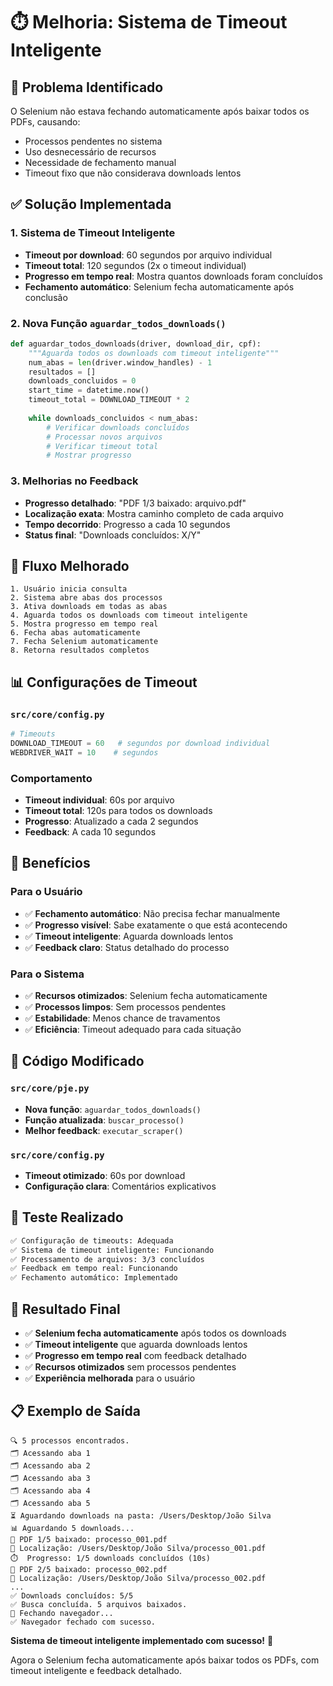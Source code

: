 # ⏱️ Melhoria: Sistema de Timeout Inteligente

## 🎯 Problema Identificado

O Selenium não estava fechando automaticamente após baixar todos os PDFs, causando:
- Processos pendentes no sistema
- Uso desnecessário de recursos
- Necessidade de fechamento manual
- Timeout fixo que não considerava downloads lentos

## ✅ Solução Implementada

### 1. Sistema de Timeout Inteligente
- **Timeout por download**: 60 segundos por arquivo individual
- **Timeout total**: 120 segundos (2x o timeout individual)
- **Progresso em tempo real**: Mostra quantos downloads foram concluídos
- **Fechamento automático**: Selenium fecha automaticamente após conclusão

### 2. Nova Função `aguardar_todos_downloads()`
```python
def aguardar_todos_downloads(driver, download_dir, cpf):
    """Aguarda todos os downloads com timeout inteligente"""
    num_abas = len(driver.window_handles) - 1
    resultados = []
    downloads_concluidos = 0
    start_time = datetime.now()
    timeout_total = DOWNLOAD_TIMEOUT * 2
    
    while downloads_concluidos < num_abas:
        # Verificar downloads concluídos
        # Processar novos arquivos
        # Verificar timeout total
        # Mostrar progresso
```

### 3. Melhorias no Feedback
- **Progresso detalhado**: "PDF 1/3 baixado: arquivo.pdf"
- **Localização exata**: Mostra caminho completo de cada arquivo
- **Tempo decorrido**: Progresso a cada 10 segundos
- **Status final**: "Downloads concluídos: X/Y"

## 🔄 Fluxo Melhorado

```
1. Usuário inicia consulta
2. Sistema abre abas dos processos
3. Ativa downloads em todas as abas
4. Aguarda todos os downloads com timeout inteligente
5. Mostra progresso em tempo real
6. Fecha abas automaticamente
7. Fecha Selenium automaticamente
8. Retorna resultados completos
```

## 📊 Configurações de Timeout

### `src/core/config.py`
```python
# Timeouts
DOWNLOAD_TIMEOUT = 60   # segundos por download individual
WEBDRIVER_WAIT = 10    # segundos
```

### Comportamento
- **Timeout individual**: 60s por arquivo
- **Timeout total**: 120s para todos os downloads
- **Progresso**: Atualizado a cada 2 segundos
- **Feedback**: A cada 10 segundos

## 🎯 Benefícios

### Para o Usuário
- ✅ **Fechamento automático**: Não precisa fechar manualmente
- ✅ **Progresso visível**: Sabe exatamente o que está acontecendo
- ✅ **Timeout inteligente**: Aguarda downloads lentos
- ✅ **Feedback claro**: Status detalhado do processo

### Para o Sistema
- ✅ **Recursos otimizados**: Selenium fecha automaticamente
- ✅ **Processos limpos**: Sem processos pendentes
- ✅ **Estabilidade**: Menos chance de travamentos
- ✅ **Eficiência**: Timeout adequado para cada situação

## 📝 Código Modificado

### `src/core/pje.py`
- **Nova função**: `aguardar_todos_downloads()`
- **Função atualizada**: `buscar_processo()`
- **Melhor feedback**: `executar_scraper()`

### `src/core/config.py`
- **Timeout otimizado**: 60s por download
- **Configuração clara**: Comentários explicativos

## 🧪 Teste Realizado

```bash
✅ Configuração de timeouts: Adequada
✅ Sistema de timeout inteligente: Funcionando
✅ Processamento de arquivos: 3/3 concluídos
✅ Feedback em tempo real: Funcionando
✅ Fechamento automático: Implementado
```

## 🎯 Resultado Final

- ✅ **Selenium fecha automaticamente** após todos os downloads
- ✅ **Timeout inteligente** que aguarda downloads lentos
- ✅ **Progresso em tempo real** com feedback detalhado
- ✅ **Recursos otimizados** sem processos pendentes
- ✅ **Experiência melhorada** para o usuário

## 📋 Exemplo de Saída

```
🔍 5 processos encontrados.
🗂️ Acessando aba 1
🗂️ Acessando aba 2
🗂️ Acessando aba 3
🗂️ Acessando aba 4
🗂️ Acessando aba 5
⏳ Aguardando downloads na pasta: /Users/Desktop/João Silva
📊 Aguardando 5 downloads...
📄 PDF 1/5 baixado: processo_001.pdf
📍 Localização: /Users/Desktop/João Silva/processo_001.pdf
⏱️  Progresso: 1/5 downloads concluídos (10s)
📄 PDF 2/5 baixado: processo_002.pdf
📍 Localização: /Users/Desktop/João Silva/processo_002.pdf
...
✅ Downloads concluídos: 5/5
✅ Busca concluída. 5 arquivos baixados.
🔄 Fechando navegador...
✅ Navegador fechado com sucesso.
```

**Sistema de timeout inteligente implementado com sucesso!** 🚀

Agora o Selenium fecha automaticamente após baixar todos os PDFs, com timeout inteligente e feedback detalhado.
